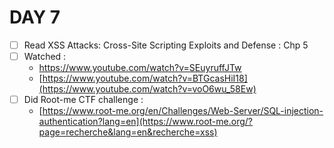 # DAY 7
* [ ] Read  XSS Attacks: Cross-Site Scripting Exploits and Defense : Chp 5
* [ ] Watched : 
  * [https://www.youtube.com/watch?v=SEuyruffJTw ](https://www.youtube.com/watch?v=uU_tvQPCBUo)
  * [https://www.youtube.com/watch?v=BTGcasHiI18](https://www.youtube.com/watch?v=voO6wu_58Ew)
* [ ] Did Root-me CTF challenge :
  * [https://www.root-me.org/en/Challenges/Web-Server/SQL-injection-authentication?lang=en](https://www.root-me.org/?page=recherche&lang=en&recherche=xss)
